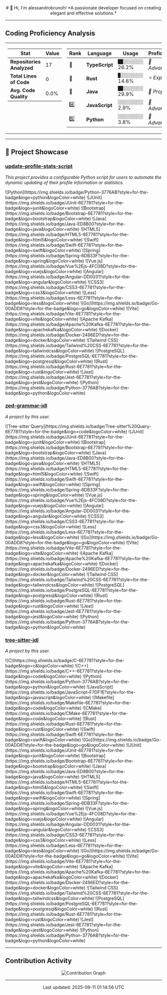 <div align="center">
# 👋 Hi, I'm alessandrobrunoh!
*A passionate developer focused on creating elegant and effective solutions.*
</div>

---

## Coding Proficiency Analysis

<table>
<tr>
<td width="40%" valign="top">

| Stat | Value |
|---|---|
| **Repositories Analyzed** | 17 |
| **Total Lines of Code** | 0 |
| **Avg. Code Quality** | 0.0% |


</td>
<td width="60%" valign="top">

| Rank | Language | Usage | Proficiency |
|---|---|---|---|
| 🥇 | **TypeScript** | `██░░░░░░░░` 26.2% | *🚀 Advanced* |
| 🥈 | **Rust** | `█░░░░░░░░░` 14.6% | *⭐ Expert* |
| 🥉 | **Java** | `██░░░░░░░░` 29.9% | *🎯 Proficient* |
| 4️⃣ | **JavaScript** | `░░░░░░░░░░` 2.9% | *🚀 Advanced* |
| 5️⃣ | **Python** | `░░░░░░░░░░` 3.8% | *🚀 Advanced* |


</td>
</tr>
</table>


---

## 🚀 Project Showcase

### [update-profile-stats-script](https://github.com/alessandrobrunoh/update-profile-stats-script)
*This project provides a configurable Python script for users to automate the dynamic updating of their profile information or statistics.*

<p>![Python](https://img.shields.io/badge/Python-3776AB?style=for-the-badge&logo=python&logoColor=white) ![JUnit](https://img.shields.io/badge/JUnit-6E7781?style=for-the-badge&logo=junit&logoColor=white) ![Bootstrap](https://img.shields.io/badge/Bootstrap-6E7781?style=for-the-badge&logo=bootstrap&logoColor=white) ![Java](https://img.shields.io/badge/Java-ED8B00?style=for-the-badge&logo=java&logoColor=white) ![HTML5](https://img.shields.io/badge/HTML5-6E7781?style=for-the-badge&logo=html5&logoColor=white) ![Swift](https://img.shields.io/badge/Swift-6E7781?style=for-the-badge&logo=swift&logoColor=white) ![Spring](https://img.shields.io/badge/Spring-6DB33F?style=for-the-badge&logo=spring&logoColor=white) ![Vue.js](https://img.shields.io/badge/Vue%2Ejs-4FC08D?style=for-the-badge&logo=vuejs&logoColor=white) ![Angular](https://img.shields.io/badge/Angular-DD0031?style=for-the-badge&logo=angular&logoColor=white) ![CSS3](https://img.shields.io/badge/CSS3-6E7781?style=for-the-badge&logo=css3&logoColor=white) ![Less](https://img.shields.io/badge/Less-6E7781?style=for-the-badge&logo=less&logoColor=white) ![Go](https://img.shields.io/badge/Go-00ADD8?style=for-the-badge&logo=go&logoColor=white) ![Vite](https://img.shields.io/badge/Vite-6E7781?style=for-the-badge&logo=vite&logoColor=white) ![Apache Kafka](https://img.shields.io/badge/Apache%20Kafka-6E7781?style=for-the-badge&logo=apachekafka&logoColor=white) ![Docker](https://img.shields.io/badge/Docker-2496ED?style=for-the-badge&logo=docker&logoColor=white) ![Tailwind CSS](https://img.shields.io/badge/Tailwind%20CSS-6E7781?style=for-the-badge&logo=tailwindcss&logoColor=white) ![PostgreSQL](https://img.shields.io/badge/PostgreSQL-6E7781?style=for-the-badge&logo=postgresql&logoColor=white) ![Rust](https://img.shields.io/badge/Rust-6E7781?style=for-the-badge&logo=rust&logoColor=white) ![Jest](https://img.shields.io/badge/Jest-6E7781?style=for-the-badge&logo=jest&logoColor=white) ![Python](https://img.shields.io/badge/Python-3776AB?style=for-the-badge&logo=python&logoColor=white) </p>

### [zed-grammar-jdl](https://github.com/alessandrobrunoh/zed-grammar-jdl)
*A project by this user.*

<p>![Tree-sitter Query](https://img.shields.io/badge/Tree-sitter%20Query-6E7781?style=for-the-badge&logo=code&logoColor=white) ![JUnit](https://img.shields.io/badge/JUnit-6E7781?style=for-the-badge&logo=junit&logoColor=white) ![Bootstrap](https://img.shields.io/badge/Bootstrap-6E7781?style=for-the-badge&logo=bootstrap&logoColor=white) ![Java](https://img.shields.io/badge/Java-ED8B00?style=for-the-badge&logo=java&logoColor=white) ![HTML5](https://img.shields.io/badge/HTML5-6E7781?style=for-the-badge&logo=html5&logoColor=white) ![Swift](https://img.shields.io/badge/Swift-6E7781?style=for-the-badge&logo=swift&logoColor=white) ![Spring](https://img.shields.io/badge/Spring-6DB33F?style=for-the-badge&logo=spring&logoColor=white) ![Vue.js](https://img.shields.io/badge/Vue%2Ejs-4FC08D?style=for-the-badge&logo=vuejs&logoColor=white) ![Angular](https://img.shields.io/badge/Angular-DD0031?style=for-the-badge&logo=angular&logoColor=white) ![CSS3](https://img.shields.io/badge/CSS3-6E7781?style=for-the-badge&logo=css3&logoColor=white) ![Less](https://img.shields.io/badge/Less-6E7781?style=for-the-badge&logo=less&logoColor=white) ![Go](https://img.shields.io/badge/Go-00ADD8?style=for-the-badge&logo=go&logoColor=white) ![Vite](https://img.shields.io/badge/Vite-6E7781?style=for-the-badge&logo=vite&logoColor=white) ![Apache Kafka](https://img.shields.io/badge/Apache%20Kafka-6E7781?style=for-the-badge&logo=apachekafka&logoColor=white) ![Docker](https://img.shields.io/badge/Docker-2496ED?style=for-the-badge&logo=docker&logoColor=white) ![Tailwind CSS](https://img.shields.io/badge/Tailwind%20CSS-6E7781?style=for-the-badge&logo=tailwindcss&logoColor=white) ![PostgreSQL](https://img.shields.io/badge/PostgreSQL-6E7781?style=for-the-badge&logo=postgresql&logoColor=white) ![Rust](https://img.shields.io/badge/Rust-6E7781?style=for-the-badge&logo=rust&logoColor=white) ![Jest](https://img.shields.io/badge/Jest-6E7781?style=for-the-badge&logo=jest&logoColor=white) ![Python](https://img.shields.io/badge/Python-3776AB?style=for-the-badge&logo=python&logoColor=white) </p>

### [tree-sitter-jdl](https://github.com/alessandrobrunoh/tree-sitter-jdl)
*A project by this user.*

<p>![C](https://img.shields.io/badge/C-6E7781?style=for-the-badge&logo=c&logoColor=white) ![C++](https://img.shields.io/badge/C++-6E7781?style=for-the-badge&logo=code&logoColor=white) ![Python](https://img.shields.io/badge/Python-3776AB?style=for-the-badge&logo=python&logoColor=white) ![JavaScript](https://img.shields.io/badge/JavaScript-F7DF1E?style=for-the-badge&logo=javascript&logoColor=white) ![Makefile](https://img.shields.io/badge/Makefile-6E7781?style=for-the-badge&logo=code&logoColor=white) ![CMake](https://img.shields.io/badge/CMake-6E7781?style=for-the-badge&logo=code&logoColor=white) ![Rust](https://img.shields.io/badge/Rust-6E7781?style=for-the-badge&logo=rust&logoColor=white) ![Swift](https://img.shields.io/badge/Swift-6E7781?style=for-the-badge&logo=swift&logoColor=white) ![Go](https://img.shields.io/badge/Go-00ADD8?style=for-the-badge&logo=go&logoColor=white) ![JUnit](https://img.shields.io/badge/JUnit-6E7781?style=for-the-badge&logo=junit&logoColor=white) ![Bootstrap](https://img.shields.io/badge/Bootstrap-6E7781?style=for-the-badge&logo=bootstrap&logoColor=white) ![Java](https://img.shields.io/badge/Java-ED8B00?style=for-the-badge&logo=java&logoColor=white) ![HTML5](https://img.shields.io/badge/HTML5-6E7781?style=for-the-badge&logo=html5&logoColor=white) ![Swift](https://img.shields.io/badge/Swift-6E7781?style=for-the-badge&logo=swift&logoColor=white) ![Spring](https://img.shields.io/badge/Spring-6DB33F?style=for-the-badge&logo=spring&logoColor=white) ![Vue.js](https://img.shields.io/badge/Vue%2Ejs-4FC08D?style=for-the-badge&logo=vuejs&logoColor=white) ![Angular](https://img.shields.io/badge/Angular-DD0031?style=for-the-badge&logo=angular&logoColor=white) ![CSS3](https://img.shields.io/badge/CSS3-6E7781?style=for-the-badge&logo=css3&logoColor=white) ![Less](https://img.shields.io/badge/Less-6E7781?style=for-the-badge&logo=less&logoColor=white) ![Go](https://img.shields.io/badge/Go-00ADD8?style=for-the-badge&logo=go&logoColor=white) ![Vite](https://img.shields.io/badge/Vite-6E7781?style=for-the-badge&logo=vite&logoColor=white) ![Apache Kafka](https://img.shields.io/badge/Apache%20Kafka-6E7781?style=for-the-badge&logo=apachekafka&logoColor=white) ![Docker](https://img.shields.io/badge/Docker-2496ED?style=for-the-badge&logo=docker&logoColor=white) ![Tailwind CSS](https://img.shields.io/badge/Tailwind%20CSS-6E7781?style=for-the-badge&logo=tailwindcss&logoColor=white) ![PostgreSQL](https://img.shields.io/badge/PostgreSQL-6E7781?style=for-the-badge&logo=postgresql&logoColor=white) ![Rust](https://img.shields.io/badge/Rust-6E7781?style=for-the-badge&logo=rust&logoColor=white) ![Jest](https://img.shields.io/badge/Jest-6E7781?style=for-the-badge&logo=jest&logoColor=white) ![Python](https://img.shields.io/badge/Python-3776AB?style=for-the-badge&logo=python&logoColor=white) </p>



---

## Contribution Activity
<div align="center">
  <img src="contribution_graph.svg" alt="Contribution Graph" />
</div>


---

<div align="center">
<p>Last updated: 2025-09-11 01:14:56 UTC</p>
</div>
